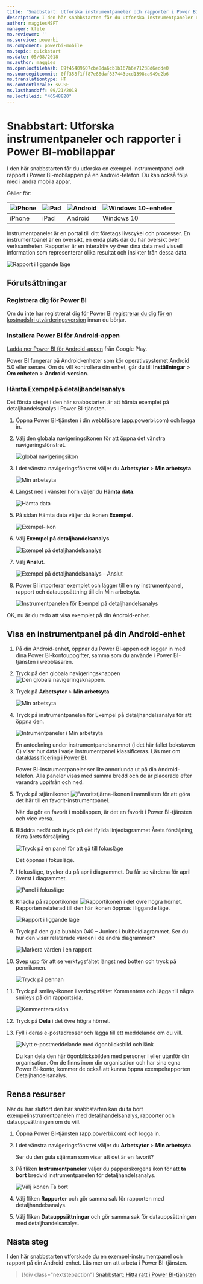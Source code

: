 ```yaml
---
title: 'Snabbstart: Utforska instrumentpaneler och rapporter i Power BI-mobilappar'
description: I den här snabbstarten får du utforska instrumentpaneler och rapporter i Power BI-mobilappar.
author: maggiesMSFT
manager: kfile
ms.reviewer: ''
ms.service: powerbi
ms.component: powerbi-mobile
ms.topic: quickstart
ms.date: 05/08/2018
ms.author: maggies
ms.openlocfilehash: 89f45409607cbe8da6cb1b167b6e71238d6edde0
ms.sourcegitcommit: 0ff358f1ff87e88daf837443ecd1398ca949d2b6
ms.translationtype: HT
ms.contentlocale: sv-SE
ms.lasthandoff: 09/21/2018
ms.locfileid: "46548820"
---
```

# <a name="quickstart-explore-dashboards-and-reports-in-the-power-bi-mobile-apps"></a>Snabbstart: Utforska instrumentpaneler och rapporter i Power BI-mobilappar
I den här snabbstarten får du utforska en exempel-instrumentpanel och rapport i Power BI-mobilappen på en Android-telefon. Du kan också följa med i andra mobila appar. 

Gäller för:

| ![iPhone](./media/mobile-apps-quickstart-view-dashboard-report/iphone-logo-30-px.png) | ![iPad](./media/mobile-apps-quickstart-view-dashboard-report/ipad-logo-30-px.png) | ![Android](./media/mobile-apps-quickstart-view-dashboard-report/android-logo-30-px.png) | ![Windows 10-enheter](./media/mobile-apps-quickstart-view-dashboard-report/win-10-logo-30-px.png) |
|:--- |:--- |:--- |:--- |
| iPhone | iPad | Android | Windows 10 |

Instrumentpaneler är en portal till ditt företags livscykel och processer. En instrumentpanel är en översikt, en enda plats där du har översikt över verksamheten. Rapporter är en interaktiv vy över dina data med visuell information som representerar olika resultat och insikter från dessa data. 

![Rapport i liggande läge](././media/mobile-apps-quickstart-view-dashboard-report/power-bi-android-quickstart-report.png)

## <a name="prerequisites"></a>Förutsättningar

### <a name="sign-up-for-power-bi"></a>Registrera dig för Power BI
Om du inte har registrerat dig för Power BI [registrerar du dig för en kostnadsfri utvärderingsversion](https://app.powerbi.com/signupredirect?pbi_source=web) innan du börjar.

### <a name="install-the-power-bi-for-android-app"></a>Installera Power BI för Android-appen
[Ladda ner Power BI för Android-appen](http://go.microsoft.com/fwlink/?LinkID=544867) från Google Play.

Power BI fungerar på Android-enheter som kör operativsystemet Android 5.0 eller senare. Om du vill kontrollera din enhet, går du till **Inställningar** > **Om enheten** > **Android-version**.

### <a name="download-the-retail-analysis-sample"></a>Hämta Exempel på detaljhandelsanalys
Det första steget i den här snabbstarten är att hämta exemplet på detaljhandelsanalys i Power BI-tjänsten.

1. Öppna Power BI-tjänsten i din webbläsare (app.powerbi.com) och logga in.

1. Välj den globala navigeringsikonen för att öppna det vänstra navigeringsfönstret.

    ![global navigeringsikon](./media/mobile-apps-quickstart-view-dashboard-report/power-bi-android-quickstart-global-nav-icon.png)

2. I det vänstra navigeringsfönstret väljer du **Arbetsytor** > **Min arbetsyta**.

    ![Min arbetsyta](./media/mobile-apps-quickstart-view-dashboard-report/power-bi-android-quickstart-my-workspace.png)

3. Längst ned i vänster hörn väljer du **Hämta data**.
   
    ![Hämta data](./media/mobile-apps-quickstart-view-dashboard-report/power-bi-get-data.png)

3. På sidan Hämta data väljer du ikonen **Exempel**.
   
   ![Exempel-ikon](./media/mobile-apps-quickstart-view-dashboard-report/power-bi-samples-icon.png)

4. Välj **Exempel på detaljhandelsanalys**.
 
    ![Exempel på detaljhandelsanalys](./media/mobile-apps-quickstart-view-dashboard-report/power-bi-rs.png)
 
8. Välj **Anslut**.  
  
   ![Exempel på detaljhandelsanalys – Anslut](./media/mobile-apps-quickstart-view-dashboard-report/retail16.png)
   
5. Power BI importerar exemplet och lägger till en ny instrumentpanel, rapport och datauppsättning till din Min arbetsyta.
   
   ![Instrumentpanelen för Exempel på detaljhandelsanalys](./media/mobile-apps-quickstart-view-dashboard-report/power-bi-service-opportunity-sample.png)

OK, nu är du redo att visa exemplet på din Android-enhet.

## <a name="view-a-dashboard-on-your-android-device"></a>Visa en instrumentpanel på din Android-enhet
1. På din Android-enhet, öppnar du Power BI-appen och loggar in med dina Power BI-kontouppgifter, samma som du använde i Power BI-tjänsten i webbläsaren.

1.  Tryck på den globala navigeringsknappen ![Den globala navigeringsknappen](./media/mobile-apps-quickstart-view-dashboard-report/power-bi-iphone-global-nav-button.png).

2.  Tryck på **Arbetsytor** > **Min arbetsyta**

    ![Min arbetsyta](./media/mobile-apps-quickstart-view-dashboard-report/power-bi-android-quickstart-workspaces.png)

3. Tryck på instrumentpanelen för Exempel på detaljhandelsanalys för att öppna den.
 
    ![Intrumentpaneler i Min arbetsyta](./media/mobile-apps-quickstart-view-dashboard-report/power-bi-android-quickstart-open-retail.png)
   
    En anteckning under instrumentpanelsnamnet (i det här fallet bokstaven C) visar hur data i varje instrumentpanel klassificeras. Läs mer om [dataklassificering i Power BI](../../service-data-classification.md).

    Power BI-instrumentpaneler ser lite annorlunda ut på din Android-telefon. Alla paneler visas med samma bredd och de är placerade efter varandra uppifrån och ned.

4. Tryck på stjärnikonen ![Favoritstjärna-ikonen](./media/mobile-apps-quickstart-view-dashboard-report/power-bi-android-quickstart-favorite-icon.png) i namnlisten för att göra det här till en favorit-instrumentpanel.

    När du gör en favorit i mobilappen, är det en favorit i Power BI-tjänsten och vice versa.

4. Bläddra nedåt och tryck på det ifyllda linjediagrammet Årets försäljning, förra årets försäljning.

    ![Tryck på en panel för att gå till fokusläge](./media/mobile-apps-quickstart-view-dashboard-report/power-bi-android-quickstart-tap-tile-fave.png)

    Det öppnas i fokusläge.

7. I fokusläge, trycker du på apr i diagrammet. Du får se värdena för april överst i diagrammet.

    ![Panel i fokusläge](./media/mobile-apps-quickstart-view-dashboard-report/power-bi-android-quickstart-tile-focus.png)

8. Knacka på rapportikonen ![Rapportikonen](./media/mobile-apps-quickstart-view-dashboard-report/power-bi-android-quickstart-report-icon.png) i det övre högra hörnet. Rapporten relaterad till den här ikonen öppnas i liggande läge.

    ![Rapport i liggande läge](././media/mobile-apps-quickstart-view-dashboard-report/power-bi-android-quickstart-report.png)

9. Tryck på den gula bubblan 040 – Juniors i bubbeldiagrammet. Ser du hur den visar relaterade värden i de andra diagrammen? 

    ![Markera värden i en rapport](./media/mobile-apps-quickstart-view-dashboard-report/power-bi-android-quickstart-cross-highlight.png)

10. Svep upp för att se verktygsfältet längst ned botten och tryck på pennikonen.

    ![Tryck på pennan](./media/mobile-apps-quickstart-view-dashboard-report/power-bi-android-quickstart-tap-pencil.png)

11. Tryck på smiley-ikonen i verktygsfältet Kommentera och lägga till några smileys på din rapportsida.
 
    ![Kommentera sidan](./media/mobile-apps-quickstart-view-dashboard-report/power-bi-android-quickstart-annotate.png)

12. Tryck på **Dela** i det övre högra hörnet.

1. Fyll i deras e-postadresser och lägga till ett meddelande om du vill.  

    ![Nytt e-postmeddelande med ögonblicksbild och länk](./media/mobile-apps-quickstart-view-dashboard-report/power-bi-android-quickstart-send-snapshot.png)

    Du kan dela den här ögonblicksbilden med personer i eller utanför din organisation. Om de finns inom din organisation och har sina egna Power BI-konto, kommer de också att kunna öppna exempelrapporten Detaljhandelsanalys.

## <a name="clean-up-resources"></a>Rensa resurser

När du har slutfört den här snabbstarten kan du ta bort exempelinstrumentpanelen med detaljhandelsanalys, rapporter och datauppsättningen om du vill.

1. Öppna Power BI-tjänsten (app.powerbi.com) och logga in.

2. I det vänstra navigeringsfönstret väljer du **Arbetsytor** > **Min arbetsyta**.

    Ser du den gula stjärnan som visar att det är en favorit?

3. På fliken **Instrumentpaneler** väljer du papperskorgens ikon för att **ta bort** bredvid instrumentpanelen för detaljhandelsanalys.

    ![Välj ikonen Ta bort](./media/mobile-apps-quickstart-view-dashboard-report/power-bi-android-quickstart-delete-retail.png)

4. Välj fliken **Rapporter** och gör samma sak för rapporten med detaljhandelsanalys.

5. Välj fliken **Datauppsättningar** och gör samma sak för datauppsättningen med detaljhandelsanalys.


## <a name="next-steps"></a>Nästa steg

I den här snabbstarten utforskade du en exempel-instrumentpanel och rapport på din Android-enhet. Läs mer om att arbeta i Power BI-tjänsten. 

> [!div class="nextstepaction"]
> [Snabbstart: Hitta rätt i Power BI-tjänsten](../end-user-experience.md)

